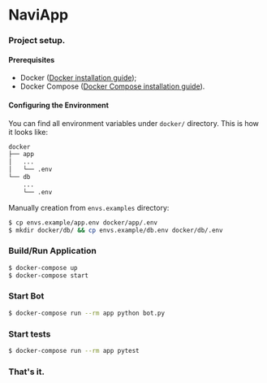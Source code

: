 # NaviApp
### Project setup.
#### Prerequisites
- Docker ([Docker installation guide](https://docs.docker.com/install/#supported-platforms));
- Docker Compose ([Docker Compose installation guide](https://docs.docker.com/compose/install/)).

#### Configuring the Environment
You can find all environment variables under ```docker/``` directory. This is how it looks like:
```bash
docker
├── app
│   ...
│   └── .env
└── db
    ...
    └── .env
```
Manually creation from ```envs.examples``` directory:
```bash
$ cp envs.example/app.env docker/app/.env
$ mkdir docker/db/ && cp envs.example/db.env docker/db/.env
```
### Build/Run Application
```bash
$ docker-compose up
$ docker-compose start
```
### Start Bot
```bash
$ docker-compose run --rm app python bot.py
```
### Start tests
```bash
$ docker-compose run --rm app pytest
```
### That's it.